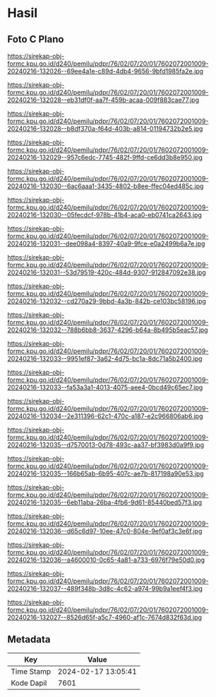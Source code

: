 # Hasil

## Foto C Plano

https://sirekap-obj-formc.kpu.go.id/d240/pemilu/pdpr/76/02/07/20/01/7602072001009-20240216-132026--69ee4a1e-c89d-4db4-9656-9bfd1985fa2e.jpg

https://sirekap-obj-formc.kpu.go.id/d240/pemilu/pdpr/76/02/07/20/01/7602072001009-20240216-132028--eb31df0f-aa7f-459b-acaa-009f883cae77.jpg

https://sirekap-obj-formc.kpu.go.id/d240/pemilu/pdpr/76/02/07/20/01/7602072001009-20240216-132028--b8df370a-f64d-403b-a814-01194732b2e5.jpg

https://sirekap-obj-formc.kpu.go.id/d240/pemilu/pdpr/76/02/07/20/01/7602072001009-20240216-132029--957c6edc-7745-482f-9ffd-ce6dd3b8e950.jpg

https://sirekap-obj-formc.kpu.go.id/d240/pemilu/pdpr/76/02/07/20/01/7602072001009-20240216-132030--6ac6aaa1-3435-4802-b8ee-ffec04ed485c.jpg

https://sirekap-obj-formc.kpu.go.id/d240/pemilu/pdpr/76/02/07/20/01/7602072001009-20240216-132030--05fecdcf-978b-41b4-aca0-eb0741ca2643.jpg

https://sirekap-obj-formc.kpu.go.id/d240/pemilu/pdpr/76/02/07/20/01/7602072001009-20240216-132031--dee098a4-8397-40a9-9fce-e0a2499b6a7e.jpg

https://sirekap-obj-formc.kpu.go.id/d240/pemilu/pdpr/76/02/07/20/01/7602072001009-20240216-132031--53d79519-420c-484d-9307-912847092e38.jpg

https://sirekap-obj-formc.kpu.go.id/d240/pemilu/pdpr/76/02/07/20/01/7602072001009-20240216-132032--cd270a29-9bbd-4a3b-842b-ce103bc58196.jpg

https://sirekap-obj-formc.kpu.go.id/d240/pemilu/pdpr/76/02/07/20/01/7602072001009-20240216-132032--788b6bb8-3637-4296-b64a-8b495b5eac57.jpg

https://sirekap-obj-formc.kpu.go.id/d240/pemilu/pdpr/76/02/07/20/01/7602072001009-20240216-132033--9951ef87-3a62-4d75-bc1a-8dc71a5b2400.jpg

https://sirekap-obj-formc.kpu.go.id/d240/pemilu/pdpr/76/02/07/20/01/7602072001009-20240216-132033--fa53a3a1-4013-4075-aee4-0bcd49c65ec7.jpg

https://sirekap-obj-formc.kpu.go.id/d240/pemilu/pdpr/76/02/07/20/01/7602072001009-20240216-132034--2e311396-62c1-470c-a187-e2c966806ab6.jpg

https://sirekap-obj-formc.kpu.go.id/d240/pemilu/pdpr/76/02/07/20/01/7602072001009-20240216-132035--d7570013-0d78-493c-aa37-bf3983d0a9f9.jpg

https://sirekap-obj-formc.kpu.go.id/d240/pemilu/pdpr/76/02/07/20/01/7602072001009-20240216-132035--166b65ab-6b95-407c-ae7b-817198a90e53.jpg

https://sirekap-obj-formc.kpu.go.id/d240/pemilu/pdpr/76/02/07/20/01/7602072001009-20240216-132035--6eb11aba-26ba-4fb6-9d61-85440bed57f3.jpg

https://sirekap-obj-formc.kpu.go.id/d240/pemilu/pdpr/76/02/07/20/01/7602072001009-20240216-132036--d65c6d97-10ee-47c0-804e-9ef0af3c3e6f.jpg

https://sirekap-obj-formc.kpu.go.id/d240/pemilu/pdpr/76/02/07/20/01/7602072001009-20240216-132036--a4600010-0c65-4a81-a733-6976f79e50d0.jpg

https://sirekap-obj-formc.kpu.go.id/d240/pemilu/pdpr/76/02/07/20/01/7602072001009-20240216-132037--489f348b-3d8c-4c62-a974-99b9a1eef4f3.jpg

https://sirekap-obj-formc.kpu.go.id/d240/pemilu/pdpr/76/02/07/20/01/7602072001009-20240216-132027--8526d65f-a5c7-4960-af1c-7674d832f63d.jpg


## Metadata

| Key        | Value               |
| ---------- | ------------------- |
| Time Stamp | 2024-02-17 13:05:41 |
| Kode Dapil | 7601                |



